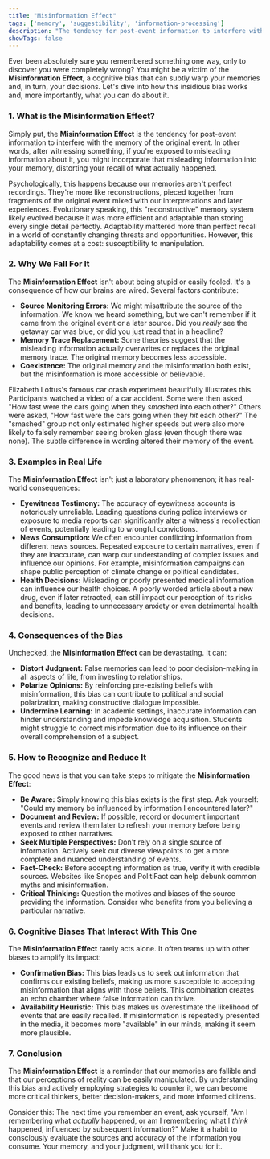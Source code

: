 ```yaml
---
title: "Misinformation Effect"
tags: ['memory', 'suggestibility', 'information-processing']
description: "The tendency for post-event information to interfere with the memory of the original event."
showTags: false
---
```



Ever been absolutely sure you remembered something one way, only to discover you were completely wrong? You might be a victim of the **Misinformation Effect**, a cognitive bias that can subtly warp your memories and, in turn, your decisions. Let's dive into how this insidious bias works and, more importantly, what you can do about it.

### 1. What is the Misinformation Effect?

Simply put, the **Misinformation Effect** is the tendency for post-event information to interfere with the memory of the original event. In other words, after witnessing something, if you're exposed to misleading information about it, you might incorporate that misleading information into your memory, distorting your recall of what actually happened.

Psychologically, this happens because our memories aren't perfect recordings. They're more like reconstructions, pieced together from fragments of the original event mixed with our interpretations and later experiences. Evolutionary speaking, this "reconstructive" memory system likely evolved because it was more efficient and adaptable than storing every single detail perfectly. Adaptability mattered more than perfect recall in a world of constantly changing threats and opportunities. However, this adaptability comes at a cost: susceptibility to manipulation.

### 2. Why We Fall For It

The **Misinformation Effect** isn't about being stupid or easily fooled. It's a consequence of how our brains are wired. Several factors contribute:

*   **Source Monitoring Errors:** We might misattribute the source of the information. We know we heard something, but we can't remember if it came from the original event or a later source. Did you *really* see the getaway car was blue, or did you just read that in a headline?
*   **Memory Trace Replacement:** Some theories suggest that the misleading information actually overwrites or replaces the original memory trace. The original memory becomes less accessible.
*   **Coexistence:** The original memory and the misinformation both exist, but the misinformation is more accessible or believable.

Elizabeth Loftus's famous car crash experiment beautifully illustrates this. Participants watched a video of a car accident. Some were then asked, "How fast were the cars going when they *smashed* into each other?" Others were asked, "How fast were the cars going when they *hit* each other?" The "smashed" group not only estimated higher speeds but were also more likely to falsely remember seeing broken glass (even though there was none). The subtle difference in wording altered their memory of the event.

### 3. Examples in Real Life

The **Misinformation Effect** isn't just a laboratory phenomenon; it has real-world consequences:

*   **Eyewitness Testimony:** The accuracy of eyewitness accounts is notoriously unreliable. Leading questions during police interviews or exposure to media reports can significantly alter a witness's recollection of events, potentially leading to wrongful convictions.
*   **News Consumption:** We often encounter conflicting information from different news sources. Repeated exposure to certain narratives, even if they are inaccurate, can warp our understanding of complex issues and influence our opinions. For example, misinformation campaigns can shape public perception of climate change or political candidates.
*   **Health Decisions:** Misleading or poorly presented medical information can influence our health choices. A poorly worded article about a new drug, even if later retracted, can still impact our perception of its risks and benefits, leading to unnecessary anxiety or even detrimental health decisions.

### 4. Consequences of the Bias

Unchecked, the **Misinformation Effect** can be devastating. It can:

*   **Distort Judgment:** False memories can lead to poor decision-making in all aspects of life, from investing to relationships.
*   **Polarize Opinions:** By reinforcing pre-existing beliefs with misinformation, this bias can contribute to political and social polarization, making constructive dialogue impossible.
*   **Undermine Learning:** In academic settings, inaccurate information can hinder understanding and impede knowledge acquisition. Students might struggle to correct misinformation due to its influence on their overall comprehension of a subject.

### 5. How to Recognize and Reduce It

The good news is that you can take steps to mitigate the **Misinformation Effect**:

*   **Be Aware:** Simply knowing this bias exists is the first step. Ask yourself: "Could my memory be influenced by information I encountered later?"
*   **Document and Review:** If possible, record or document important events and review them later to refresh your memory before being exposed to other narratives.
*   **Seek Multiple Perspectives:** Don't rely on a single source of information. Actively seek out diverse viewpoints to get a more complete and nuanced understanding of events.
*   **Fact-Check:** Before accepting information as true, verify it with credible sources. Websites like Snopes and PolitiFact can help debunk common myths and misinformation.
*   **Critical Thinking:** Question the motives and biases of the source providing the information. Consider who benefits from you believing a particular narrative.

### 6. Cognitive Biases That Interact With This One

The **Misinformation Effect** rarely acts alone. It often teams up with other biases to amplify its impact:

*   **Confirmation Bias:** This bias leads us to seek out information that confirms our existing beliefs, making us more susceptible to accepting misinformation that aligns with those beliefs. This combination creates an echo chamber where false information can thrive.
*   **Availability Heuristic:** This bias makes us overestimate the likelihood of events that are easily recalled. If misinformation is repeatedly presented in the media, it becomes more "available" in our minds, making it seem more plausible.

### 7. Conclusion

The **Misinformation Effect** is a reminder that our memories are fallible and that our perceptions of reality can be easily manipulated. By understanding this bias and actively employing strategies to counter it, we can become more critical thinkers, better decision-makers, and more informed citizens.

Consider this: The next time you remember an event, ask yourself, "Am I remembering what *actually* happened, or am I remembering what I *think* happened, influenced by subsequent information?" Make it a habit to consciously evaluate the sources and accuracy of the information you consume. Your memory, and your judgment, will thank you for it.

